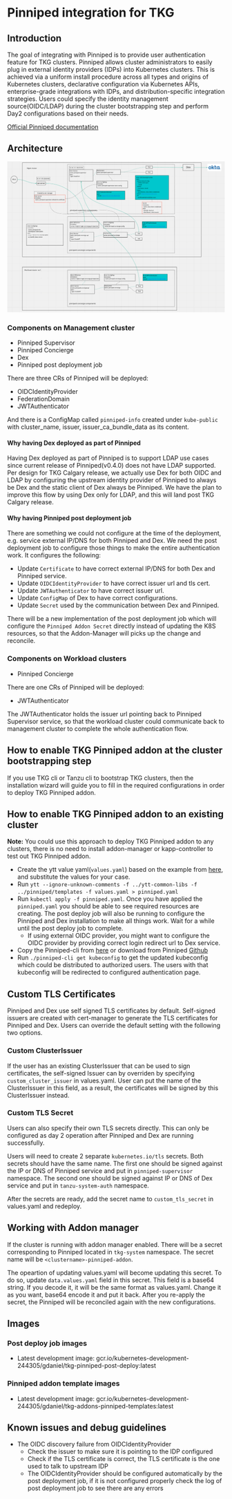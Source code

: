 # Pinniped integration for TKG

## Introduction

The goal of integrating with Pinniped is to provide user authentication feature for TKG clusters. Pinniped allows cluster
administrators to easily plug in external identity providers (IDPs) into Kubernetes clusters. This is achieved via a
uniform install procedure across all types and origins of Kubernetes clusters, declarative configuration via Kubernetes
APIs, enterprise-grade integrations with IDPs, and distribution-specific integration strategies. Users could specify the
identity management source(OIDC/LDAP) during the cluster bootstrapping step and perform Day2 configurations based on
their needs.

[Official Pinniped documentation](https://pinniped.dev/docs/)

## Architecture

![architecture](docs/resources/architecture.png)

### Components on Management cluster

- Pinniped Supervisor
- Pinniped Concierge
- Dex
- Pinniped post deployment job

There are three CRs of Pinniped will be deployed:

- OIDCIdentityProvider
- FederationDomain
- JWTAuthenticator

And there is a ConfigMap called `pinniped-info` created under `kube-public` with cluster_name, issuer,
issuer_ca_bundle_data as its content.

#### Why having Dex deployed as part of Pinniped

Having Dex deployed as part of Pinniped is to support LDAP use cases since current release of Pinniped(v0.4.0) does not
have LDAP supported. Per design for TKG Calgary release, we actually use Dex for both OIDC and LDAP by configuring the 
upstream identity provider of Pinniped to always be Dex and the static client of Dex always be Pinniped. We have the plan
to improve this flow by using Dex only for LDAP, and this will land post TKG Calgary release.

#### Why having Pinniped post deployment job

There are something we could not configure at the time of the deployment, e.g. service external IP/DNS for both Pinniped
and Dex. We need the post deployment job to configure those things to make the entire authentication work. It configures
the following:
- Update `Certificate` to have correct external IP/DNS for both Dex and Pinniped service.
- Update `OIDCIdentityProvider` to have correct issuer url and tls cert.
- Update `JWTAuthenticator` to have correct issuer url.
- Update `ConfigMap` of Dex to have correct configurations.
- Update `Secret` used by the communication between Dex and Pinniped.

There will be a new implementation of the post deployment job which will configure the `Pinniped Addon Secret` directly
instead of updating the K8S resources, so that the Addon-Manager will picks up the change and reconcile.

### Components on Workload clusters

- Pinniped Concierge

There are one CRs of Pinniped will be deployed:

- JWTAuthenticator

The JWTAuthenticator holds the issuer url pointing back to Pinniped Supervisor service, so that the workload cluster could
communicate back to management cluster to complete the whole authentication flow.

## How to enable TKG Pinniped addon at the cluster bootstrapping step

If you use TKG cli or Tanzu cli to bootstrap TKG clusters, then the installation wizard will guide you to fill in the required
configurations in order to deploy TKG Pinniped addon.

## How to enable TKG Pinniped addon to an existing cluster

**Note:** You could use this approach to deploy TKG Pinniped addon to any clusters, there is no need to install addon-manager
or kapp-controller to test out TKG Pinniped addon.  

- Create the ytt value yaml(`values.yaml`) based on the example from [here](./examples), and substitute the values for
  your case.
- Run `ytt --ignore-unknown-comments -f ../ytt-common-libs -f ../pinniped/templates -f values.yaml > pinniped.yaml`
- Run `kubectl apply -f pinniped.yaml`. Once you have applied the `pinniped.yaml` you should be able to see required 
  resources are creating. The post deploy job 
  will also be running to configure the Pinniped and Dex installation to make all things work. Wait for a while until
  the post deploy job to complete.
  - If using external OIDC provider, you might want to configure the OIDC provider by providing correct login redirect
    url to Dex service.
- Copy the Pinniped-cli from [here](./post-deploy/hack/bin/pinniped-cli) or download from Pinniped [Github](https://github.com/vmware-tanzu/pinniped/releases)
- Run `./pinniped-cli get kubeconfig` to get the updated kubeconfig which could be distributed to authorized users. The 
  users with that kubeconfig will be redirected to configured authentication page.
  
## Custom TLS Certificates
Pinniped and Dex use self signed TLS certificates by default. Self-signed issuers are created with cert-manager to generate the TLS certificates for Pinniped and Dex. Users can override the default setting with the following two options.

### Custom ClusterIssuer
If the user has an existing ClusterIssuer that can be used to sign certificates, the self-signed Issuer can by overriden by specifying `custom_cluster_issuer` in values.yaml. User can put the name of the ClusterIssuer in this field, as a result, the certificates will be signed by this ClusterIssuer instead.

### Custom TLS Secret
Users can also specify their own TLS secrets directly. This can only be configured as day 2 operation after Pinniped and Dex are running successfully. 

Users will need to create 2 separate `kubernetes.io/tls` secrets. Both secrets should have the same name. The first one should be signed against the IP or DNS of Pinniped service and put in `pinniped-supervisor` namespace. The second one should be signed against IP or DNS of Dex service and put in `tanzu-system-auth` namespace.

After the secrets are ready, add the secret name to `custom_tls_secret` in values.yaml and redeploy.

## Working with Addon manager
If the cluster is running with addon manager enabled. There will be a secret corresponding to Pinniped located in `tkg-system` namespace. The secret name will be `<clustername>-pinniped-addon`.

The opeartion of updating values.yaml will become updating this secret. To do so, update `data.values.yaml` field in this secret. This field is a base64 string. If you decode it, it will be the same format as values.yaml. Change it as you want, base64 encode it and put it back. After you re-apply the secret, the Pinniped will be reconciled again with the new configurations.

## Images

### Post deploy job images

- Latest development image: gcr.io/kubernetes-development-244305/gdaniel/tkg-pinniped-post-deploy:latest

### Pinniped addon template images

- Latest development image: gcr.io/kubernetes-development-244305/gdaniel/tkg-addons-pinniped-templates:latest

## Known issues and debug guidelines

- The OIDC discovery failure from OIDCIdentityProvider
  - Check the issuer to make sure it is pointing to the IDP configured
  - Check if the TLS certificate is correct, the TLS certificate is the one used to talk to upstream IDP
  - The OIDCIdentityProvider should be configured automatically by the post deployment job, if it is not configured properly
    check the log of post deployment job to see there are any errors
  